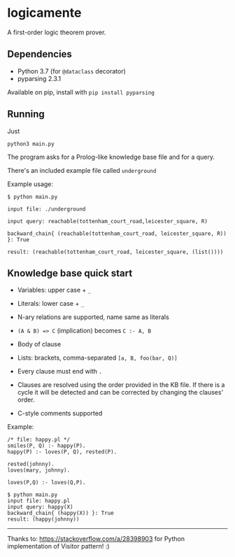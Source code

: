 # logicamente
A first-order logic theorem prover.

## Dependencies

- Python 3.7 (for `@dataclass` decorator)
- pyparsing 2.3.1

Available on pip, install with `pip install pyparsing`

## Running
Just

```
python3 main.py
```

The program asks for a Prolog-like knowledge base file and for a query.

There's an included example file called `underground`

Example usage:

```
$ python main.py

input file: ./underground

input query: reachable(tottenham_court_road,leicester_square, R)

backward_chain{ (reachable(tottenham_court_road, leicester_square, R)) }: True

result: (reachable(tottenham_court_road, leicester_square, (list())))
```

## Knowledge base quick start

- Variables: upper case + `_`

- Literals: lower case + `_`

- N-ary relations are supported, name same as literals

- `(A & B) => C` (implication) becomes `C :- A, B`

- Body of clause

- Lists: brackets, comma-separated `[a, B, foo(bar, Q)]`

- Every clause must end with `.`

- Clauses are resolved using the order provided in the KB file.
If there is a cycle it will be detected and can be corrected by changing the clauses' order.

- C-style comments supported

Example:

```
/* file: happy.pl */
smiles(P, Q) :- happy(P).
happy(P) :- loves(P, Q), rested(P).

rested(johnny).
loves(mary, johnny).

loves(P,Q) :- loves(Q,P).
```

```
$ python main.py
input file: happy.pl
input query: happy(X)
backward_chain{ (happy(X)) }: True
result: (happy(johnny))

```

---

Thanks to: https://stackoverflow.com/a/28398903 for Python implementation of Visitor pattern! :)

